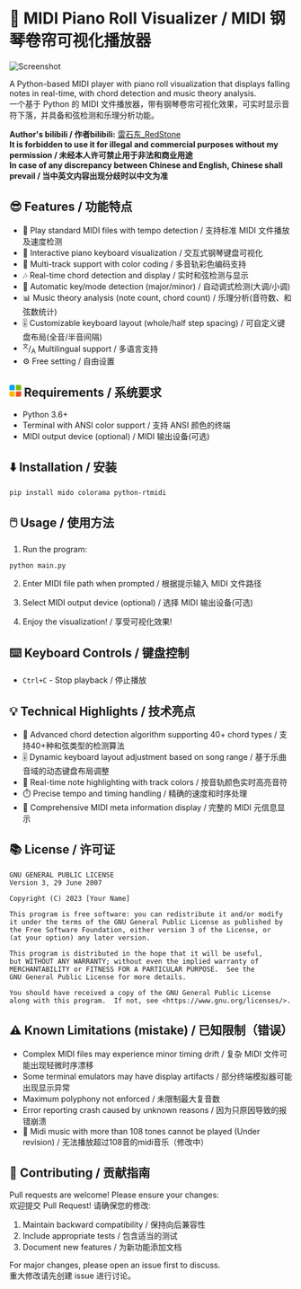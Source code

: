 # 🎹 MIDI Piano Roll Visualizer / MIDI 钢琴卷帘可视化播放器  

![Screenshot](效果图.jpg)  

A Python-based MIDI player with piano roll visualization that displays falling notes in real-time, with chord detection and music theory analysis.  
一个基于 Python 的 MIDI 文件播放器，带有钢琴卷帘可视化效果，可实时显示音符下落，并具备和弦检测和乐理分析功能。  

**Author's bilibili / 作者bilibili:** <a href="https://b23.tv/N0rKL92">雷石东_RedStone</a>  
**It is forbidden to use it for illegal and commercial purposes without my permission / 未经本人许可禁止用于非法和商业用途**  
**In case of any discrepancy between Chinese and English, Chinese shall prevail / 当中英文内容出现分歧时以中文为准**  

## 😎 Features / 功能特点  

- 🎵 Play standard MIDI files with tempo detection / 支持标准 MIDI 文件播放及速度检测  
- 🎹 Interactive piano keyboard visualization / 交互式钢琴键盘可视化  
- 🎼 Multi-track support with color coding / 多音轨彩色编码支持  
- 🎶 Real-time chord detection and display / 实时和弦检测与显示  
- 🎻 Automatic key/mode detection (major/minor) / 自动调式检测(大调/小调)  
- 📊 Music theory analysis (note count, chord count) / 乐理分析(音符数、和弦数统计)  
- 🎚️ Customizable keyboard layout (whole/half step spacing) / 可自定义键盘布局(全音/半音间隔)
- <sup style="font-size: 0.7em;">文</sup>/<sub>A</sub> Multilingual support / 多语言支持
- ⚙️ Free setting / 自由设置

## <svg width="1em" height="1em" viewBox="0 0 100 100" style="border-radius:15%"><rect x="0" y="0" width="45" height="45" rx="5" fill="#00A4EF"/><rect x="55" y="0" width="45" height="45" rx="5" fill="#7FBA00"/><rect x="0" y="55" width="45" height="45" rx="5" fill="#FFB900"/><rect x="55" y="55" width="45" height="45" rx="5" fill="#F25022"/></svg> Requirements / 系统要求  

- Python 3.6+  
- Terminal with ANSI color support / 支持 ANSI 颜色的终端  
- MIDI output device (optional) / MIDI 输出设备(可选)  

## ⬇️ Installation / 安装  

```bash
pip install mido colorama python-rtmidi
```  

## 🖱️ Usage / 使用方法  

1. Run the program:  
```bash
python main.py
```  

2. Enter MIDI file path when prompted / 根据提示输入 MIDI 文件路径  

3. Select MIDI output device (optional) / 选择 MIDI 输出设备(可选)  

4. Enjoy the visualization! / 享受可视化效果!  

## ⌨️ Keyboard Controls / 键盘控制  

- `Ctrl+C` - Stop playback / 停止播放  

## 💡 Technical Highlights / 技术亮点  

- 🎼 Advanced chord detection algorithm supporting 40+ chord types / 支持40+种和弦类型的检测算法  
- 🎚️ Dynamic keyboard layout adjustment based on song range / 基于乐曲音域的动态键盘布局调整  
- 🎹 Real-time note highlighting with track colors / 按音轨颜色实时高亮音符  
- ⏱️ Precise tempo and timing handling / 精确的速度和时序处理  
- 🎵 Comprehensive MIDI meta information display / 完整的 MIDI 元信息显示  

## 📚 License / 许可证  

```text
GNU GENERAL PUBLIC LICENSE
Version 3, 29 June 2007

Copyright (C) 2023 [Your Name]

This program is free software: you can redistribute it and/or modify
it under the terms of the GNU General Public License as published by
the Free Software Foundation, either version 3 of the License, or
(at your option) any later version.

This program is distributed in the hope that it will be useful,
but WITHOUT ANY WARRANTY; without even the implied warranty of
MERCHANTABILITY or FITNESS FOR A PARTICULAR PURPOSE.  See the
GNU General Public License for more details.

You should have received a copy of the GNU General Public License
along with this program.  If not, see <https://www.gnu.org/licenses/>.
```

## ⚠️ Known Limitations (mistake) / 已知限制（错误）  

- Complex MIDI files may experience minor timing drift / 复杂 MIDI 文件可能出现轻微时序漂移
- Some terminal emulators may have display artifacts / 部分终端模拟器可能出现显示异常  
- Maximum polyphony not enforced / 未限制最大复音数
- Error reporting crash caused by unknown reasons / 因为只原因导致的报错崩溃
- 🔧 Midi music with more than 108 tones cannot be played (Under revision) / 无法播放超过108音的midi音乐（修改中） 

## 🎉 Contributing / 贡献指南  

Pull requests are welcome! Please ensure your changes:  
欢迎提交 Pull Request! 请确保您的修改:  

1. Maintain backward compatibility / 保持向后兼容性  
2. Include appropriate tests / 包含适当的测试  
3. Document new features / 为新功能添加文档  

For major changes, please open an issue first to discuss.  
重大修改请先创建 issue 进行讨论。

